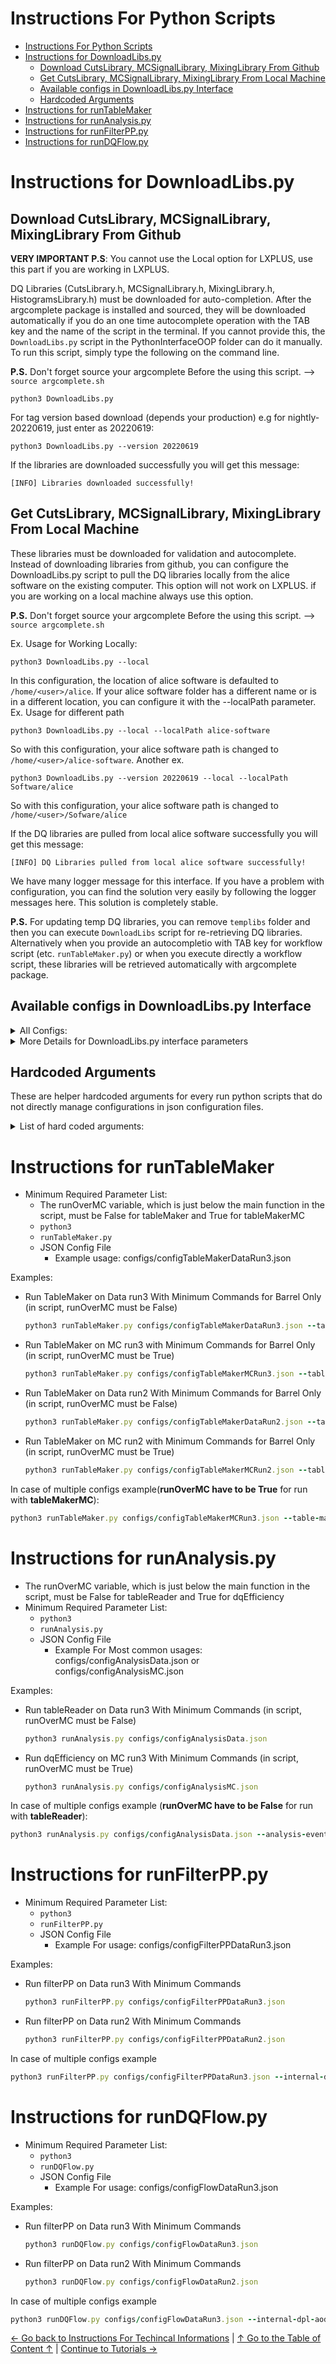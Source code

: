 # Instructions For Python Scripts

- [Instructions For Python Scripts](#instructions-for-python-scripts)
- [Instructions for DownloadLibs.py](#instructions-for-downloadlibspy)
  - [Download CutsLibrary, MCSignalLibrary, MixingLibrary From Github](#download-cutslibrary-mcsignallibrary-mixinglibrary-from-github)
  - [Get CutsLibrary, MCSignalLibrary, MixingLibrary From Local Machine](#get-cutslibrary-mcsignallibrary-mixinglibrary-from-local-machine)
  - [Available configs in DownloadLibs.py Interface](#available-configs-in-downloadlibspy-interface)
  - [Hardcoded Arguments](#hardcoded-arguments)
- [Instructions for runTableMaker](#instructions-for-runtablemaker)
- [Instructions for runAnalysis.py](#instructions-for-runanalysispy)
- [Instructions for runFilterPP.py](#instructions-for-runfilterpppy)
- [Instructions for runDQFlow.py](#instructions-for-rundqflowpy)


# Instructions for DownloadLibs.py

## Download CutsLibrary, MCSignalLibrary, MixingLibrary From Github

**VERY IMPORTANT P.S**: You cannot use the Local option for LXPLUS, use this part if you are working in LXPLUS.

DQ Libraries (CutsLibrary.h, MCSignalLibrary.h, MixingLibrary.h, HistogramsLibrary.h) must be downloaded for auto-completion. After the argcomplete package is installed and sourced, they will be downloaded automatically if you do an one time autocomplete operation with the TAB key and the name of the script in the terminal. If you cannot provide this, the `DownloadLibs.py` script in the PythonInterfaceOOP folder can do it manually. To run this script, simply type the following on the command line.

**P.S.** Don't forget source your argcomplete Before the using this script. --> `source argcomplete.sh`

`python3 DownloadLibs.py`

For tag version based download (depends your production) e.g for nightly-20220619, just enter as 20220619:

`python3 DownloadLibs.py --version 20220619`

If the libraries are downloaded successfully you will get this message:

`[INFO] Libraries downloaded successfully!`

## Get CutsLibrary, MCSignalLibrary, MixingLibrary From Local Machine

These libraries must be downloaded for validation and autocomplete. Instead of downloading libraries from github, you can configure the DownloadLibs.py script to pull the DQ libraries locally from the alice software on the existing computer. This option will not work on LXPLUS. if you are working on a local machine always use this option.

**P.S.** Don't forget source your argcomplete Before the using this script. --> `source argcomplete.sh`

Ex. Usage for Working Locally:

`python3 DownloadLibs.py --local`

In this configuration, the location of alice software is defaulted to `/home/<user>/alice`. If your alice software folder has a different name or is in a different location, you can configure it with the --localPath parameter. Ex. Usage for different path

`python3 DownloadLibs.py --local --localPath alice-software`

So with this configuration, your alice software path is changed to `/home/<user>/alice-software`. Another ex.

`python3 DownloadLibs.py --version 20220619 --local --localPath Software/alice`

So with this configuration, your alice software path is changed to `/home/<user>/Sofware/alice`

If the DQ libraries are pulled from local alice software successfully you will get this message:

`[INFO] DQ Libraries pulled from local alice software successfully!`

We have many logger message for this interface. If you have a problem with configuration, you can find the solution very easily by following the logger messages here. This solution is completely stable.

**P.S.** For updating temp DQ libraries, you can remove `templibs` folder and then you can execute `DownloadLibs` script for re-retrieving DQ libraries. Alternatively when you provide an autocompletio with TAB key for workflow script (etc. `runTableMaker.py`) or when you execute directly a workflow script, these libraries will be retrieved automatically with argcomplete package.

## Available configs in DownloadLibs.py Interface


<details><summary>All Configs:</summary>

Arg | Opt | Local/Online | nargs | ex. usage
--- | --- | --- | --- | --- | 
`-h` | No Param | `Online and Local` | 0 | `python3 DownloadLibs.py -h`
`--version` | all | `Online` | 1 |  `python3 DownloadLibs.py --version  20220619`
`--debug` |<p> `NOTSET`<br> `DEBUG`<br>`INFO`<br>`WARNING` <br> `ERROR` <br>`CRITICAL` <br> </p> |  `Online and Local` | 1 |  `python3 DownloadLibs.py --debug INFO`
`--local` | No Param |  `Local` | 1 |  `python3 DownloadLibs.py --local`
`--localPath` | all |  `Local` | 1 |  `python3 DownloadLibs.py --local --localPath alice-software`
</details>


<details><summary>More Details for DownloadLibs.py interface parameters</summary>

Arg | Ref Type| Desc | Default | Real Type
--- | --- | --- | --- | --- |
`-h` | No Param | list all helper messages for configurable commands | | *
`--version` | Integer | Online: Your Production tag for O2Physics example: for nightly-20220619, just enter as 20220619 | master | str |
`--debug` | string | Online and Local: execute with debug options" | `INFO` | str.upper
`--local` | No Param |Local: Use Local Paths for getting DQ Libraries instead of online github download. If you are working LXPLUS, It will not working so don't configure with option | - | *
`--localPath` | String | Local: Configure your alice software folder name in your local home path. Default is alice. Example different configuration is --localpath alice-software --local --> home/user/alice-software | `alice` | str
</details>


## Hardcoded Arguments

These are helper hardcoded arguments for every run python scripts that do not directly manage configurations in json configuration files.


<details><summary>List of hard coded arguments:</summary>

```ruby
positional arguments:
  Config.json           config JSON file name (mandatory)

options:
  -h, --help            show this help message and exit
  -runParallel          Run parallel in session (default: False)

Global workflow options:
  --aod-memory-rate-limit AOD_MEMORY_RATE_LIMIT
                        Rate limit AOD processing based on memory (default: None)
  --writer WRITER       Argument for producing extra reduced tables (default: None)
  --helpO2              Display help message on O2 (default: False)

Add to workflow O2 Converter task options:
  --add_mc_conv         Add the converter from mcparticle to mcparticle+001 (Adds your workflow o2-analysis-mc-converter task) (default: False)
  --add_fdd_conv        Add the fdd converter (Adds your workflow o2-analysis-fdd-converter task) (default: False)
  --add_track_prop      Add track propagation to the innermost layer (TPC or ITS) (Adds your workflow o2-analysis-track-propagation task) (default: False)
  --add_weakdecay_ind   Add Converts V0 and cascade version 000 to 001 (Adds your workflow o2-analysis-weak-decay-indices task) (default: False)
  --add_col_conv        Add the converter from collision to collision+001 (default: False)

Helper Options:
  --debug {NOTSET,DEBUG,INFO,WARNING,ERROR,CRITICAL}
                        execute with debug options (default: INFO)
  --logFile             Enable logger for both file and CLI (default: False)
  --override {true,false}
                        If true JSON Overrider Interface If false JSON Additional Interface (default: true)
```
</details>



# Instructions for runTableMaker

* Minimum Required Parameter List:
  * The runOverMC variable, which is just below the main function in the script, must be False for tableMaker and True for tableMakerMC
  * `python3`
  * `runTableMaker.py`
  * JSON Config File
    * Example usage: configs/configTableMakerDataRun3.json 

Examples:
- Run TableMaker on Data run3 With Minimum Commands for Barrel Only (in script, runOverMC must be False)
  ```ruby
  python3 runTableMaker.py configs/configTableMakerDataRun3.json --table-maker:processBarrelOnly true
  ```
- Run TableMaker on MC run3 with Minimum Commands for Barrel Only (in script, runOverMC must be True)
  ```ruby
  python3 runTableMaker.py configs/configTableMakerMCRun3.json --table-maker-m-c:processBarrelOnly true
  ```
- Run TableMaker on Data run2 With Minimum Commands for Barrel Only (in script, runOverMC must be False)
  ```ruby
  python3 runTableMaker.py configs/configTableMakerDataRun2.json --table-maker:processBarrelOnly true
  ```
- Run TableMaker on MC run2 with Minimum Commands for Barrel Only (in script, runOverMC must be True)
  ```ruby
  python3 runTableMaker.py configs/configTableMakerMCRun2.json --table-maker-m-c:processBarrelOnly true
  ```

In case of multiple configs example(**runOverMC have to be True** for run with **tableMakerMC**):

  ```ruby
python3 runTableMaker.py configs/configTableMakerMCRun3.json --table-maker-m-c:processMuonOnlyWithCov true --table-maker-m-c:processOnlyBCs true --table-maker-m-c:cfgMCsignals muFromJpsi Jpsi muFromPsi2S Psi2S --overrider true --internal-dpl-aod-reader:aod-file Datas/AO2D.root --table-maker-m-c:cfgMuonCuts muonQualityCuts muonTightQualityCutsForTests --event-selection-task:syst pp --overrider true --add_track_prop
  ```
# Instructions for runAnalysis.py
* The runOverMC variable, which is just below the main function in the script, must be False for tableReader and True for dqEfficiency
* Minimum Required Parameter List:
  * `python3`
  * `runAnalysis.py`
  * JSON Config File
    * Example For Most common usages: configs/configAnalysisData.json or configs/configAnalysisMC.json

Examples:
- Run tableReader on Data run3 With Minimum Commands (in script, runOverMC must be False)
  ```ruby
  python3 runAnalysis.py configs/configAnalysisData.json
  ```
- Run dqEfficiency on MC run3 With Minimum Commands (in script, runOverMC must be True)
  ```ruby
  python3 runAnalysis.py configs/configAnalysisMC.json
  ```

In case of multiple configs example (**runOverMC have to be False** for run with **tableReader**):

  ```ruby
  python3 runAnalysis.py configs/configAnalysisData.json --analysis-event-selection:processSkimmed true --analysis-track-selection:processSkimmed true --analysis-same-event-pairing:processDecayToEESkimmed true --analysis-track-selection:cfgTrackCuts jpsiO2MCdebugCuts --analysis-same-event-pairing:cfgTrackCuts jpsiO2MCdebugCuts --internal-dpl-aod-reader:aod-file Datas/reducedAod.root --debug debug --logFile
  ```
# Instructions for runFilterPP.py

* Minimum Required Parameter List:
  * `python3`
  * `runFilterPP.py`
  * JSON Config File
    * Example For usage: configs/configFilterPPDataRun3.json 

Examples:
- Run filterPP on Data run3 With Minimum Commands
  ```ruby
  python3 runFilterPP.py configs/configFilterPPDataRun3.json
  ```

- Run filterPP on Data run2 With Minimum Commands
  ```ruby
  python3 runFilterPP.py configs/configFilterPPDataRun2.json
  ```

In case of multiple configs example
  ```ruby
python3 runFilterPP.py configs/configFilterPPDataRun3.json --internal-dpl-aod-reader:aod-file Datas/AO2D.root  --event-selection-task:syst pp --d-q-event-selection-task:processEventSelection true --d-q-barrel-track-selection-task:processSelection true --d-q-muons-selection:processSelection true --d-q-filter-p-p-task:cfgBarrelSels jpsiO2MCdebugCuts2::1 --d-q-event-selection-task:cfgEventCuts eventStandardNoINT7 --d-q-barrel-track-selection-task:cfgBarrelTrackCuts jpsiO2MCdebugCuts2 jpsiO2MCdebugCuts2 --d-q-filter-p-p-task:cfgWithQA true
  ```

# Instructions for runDQFlow.py

* Minimum Required Parameter List:
  * `python3`
  * `runDQFlow.py`
  * JSON Config File
    * Example For usage: configs/configFlowDataRun3.json

Examples:
- Run filterPP on Data run3 With Minimum Commands
  ```ruby
  python3 runDQFlow.py configs/configFlowDataRun3.json
  ```

- Run filterPP on Data run2 With Minimum Commands
  ```ruby
  python3 runDQFlow.py configs/configFlowDataRun2.json
  ```

In case of multiple configs example
  ```ruby
python3 runDQFlow.py configs/configFlowDataRun3.json --internal-dpl-aod-reader:aod-file Datas/AO2D.root --event-selection-task:syst PbPb --analysis-qvector:cfgBarrelTrackCuts jpsiPID1 --analysis-qvector:cfgMuonCuts muonQualityCuts --analysis-qvector:cfgWithQA true --analysis-qvector:cfgCutPtMin 1 --analysis-qvector:cfgCutPtMax 15 
  ```


[← Go back to Instructions For Techincal Informations](4_TechincalInformations.md) | [↑ Go to the Table of Content ↑](../README.md#table-of-contents) | [Continue to Tutorials →](6_Tutorials.md)